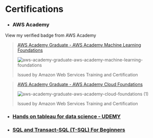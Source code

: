 # Certifications

- ### AWS Academy
View my verified badge from AWS Academy

> [AWS Academy Graduate - AWS Academy Machine Learning Foundations](https://www.credly.com/badges/3b241b52-5c90-42e3-930f-11ebfa9a0f38/public_url)
> 
> ![aws-academy-graduate-aws-academy-machine-learning-foundations](https://github.com/MUSKAN1903/Certifications/assets/70433658/69a404d4-9c50-4d50-a0ee-8694a8ce7616)
>
> Issued by Amazon Web Services Training and Certification

> [AWS Academy Graduate - AWS Academy Cloud Foundations](https://www.credly.com/badges/c86a0549-0603-4419-b245-909a23c57142/public_url)
> 
> ![aws-academy-graduate-aws-academy-cloud-foundations (1)](https://github.com/MUSKAN1903/Certifications/assets/70433658/f2863dce-3a60-4682-8c13-e69b98382c4d)
> 
> Issued by Amazon Web Services Training and Certification

- ### [Hands on tableau for data science - UDEMY](https://github.com/MUSKAN1903/Certifications/blob/main/Tableau_Udemy.pdf)
- ### [SQL and Transact-SQL (T-SQL) For Beginners]()

